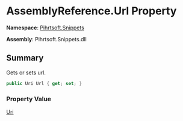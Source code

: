 # AssemblyReference\.Url Property

**Namespace**: [Pihrtsoft.Snippets](../../README.md)

**Assembly**: Pihrtsoft\.Snippets\.dll

## Summary

Gets or sets url\.

```csharp
public Uri Url { get; set; }
```

### Property Value

[Uri](https://docs.microsoft.com/en-us/dotnet/api/system.uri)

